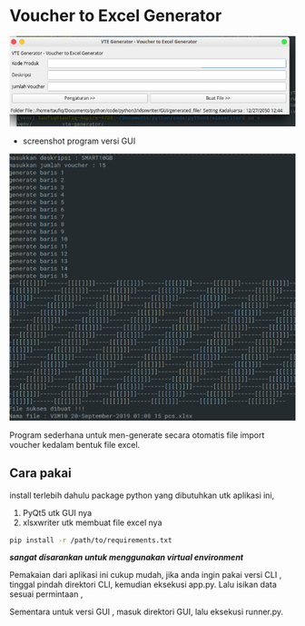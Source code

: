 # Voucher to Excel Generator

![GUI Screenshot](gui-screenshot.png)
- screenshot program versi GUI

![CLI Screenshot](cli-screenshot.png)

Program sederhana untuk men-generate secara otomatis file import voucher kedalam bentuk file excel.

## Cara pakai
install terlebih dahulu package python yang dibutuhkan utk aplikasi ini,

1. PyQt5 utk GUI nya
2. xlsxwriter utk membuat file excel nya

```bash
pip install -r /path/to/requirements.txt
```

***sangat disarankan untuk menggunakan virtual environment***

Pemakaian dari aplikasi ini cukup mudah, jika anda ingin pakai versi CLI , tinggal pindah direktori CLI, kemudian eksekusi app.py. Lalu isikan data sesuai permintaan ,

Sementara untuk versi GUI , masuk direktori GUI, lalu eksekusi runner.py.
